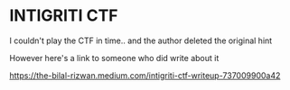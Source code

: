 # INTIGRITI CTF

I couldn't play the CTF in time.. and the author deleted the original hint

However here's a link to someone who did write about it

https://the-bilal-rizwan.medium.com/intigriti-ctf-writeup-737009900a42
